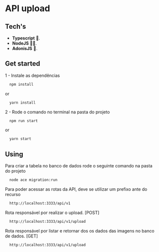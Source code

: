 # API upload

## Tech's

  - **Typescript** :large_blue_circle:.
  - **NodeJS** :man_technologist:.
  - **AdonisJS** :high_brightness:.

## Get started

1 - Instale as dependências

```bash
  npm install
```
or 
 
```bash
  yarn install
```
 
2 - Rode o comando no terminal na pasta do projeto

```bash
  npm run start
```

or 

```bash
  yarn start
```

## Using

Para criar a tabela no banco de dados rode o seguinte comando na pasta do projeto
```bash
  node ace migration:run
```

Para poder acessar as rotas da API, deve se utilizar um prefixo ante do recurso
```bash
  http://localhost:3333/api/v1
```

Rota responsável por realizar o upload. [POST]

```bash
  http://localhost:3333/api/v1/upload
```


Rota responsável por listar e retornar dos os dados das imagens no banco de dados. [GET]

```bash
  http://localhost:3333/api/v1/upload
```
